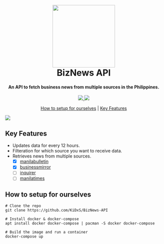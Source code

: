 <h1 align="center">
  <br>
  <img src="https://raw.githubusercontent.com/KiDxS/BizNews-API/dev/docs/img/logo.png?token=AKL2UL22A2LJXT4BT673ZCTBUNZRQ" height="200" width="200">
  <br>
  BizNews API
</h1>
<h4 align="center">
  An API to fetch business news from multiple sources in the Philippines. 
</h4>
<div align="center">
  <a href="https://web.facebook.com/KidZenChan/">
    <img src="https://img.shields.io/badge/chat-on%20facebook-orange">
  </a>
  <a href="https://github.com/KiDxS/BizNews-API/issues/new?assignees=&labels=suggestion&template=suggestion.md&title=%5BSuggestion%5D">
    <img src="https://img.shields.io/badge/send-suggestions-green">
  </a>
</div>
<p align="center">
  <a href="#how-to-setup-for-ourselves">How to setup for ourselves</a> |
  <a href="#key-features">Key Features</a>
</p>
<img align="center" src="https://raw.githubusercontent.com/KiDxS/BizNews-API/dev/docs/img/BizNews-API.gif?token=AKL2UL5Z27Z54SXBNAVR6UTBUQSTQ">

## Key Features
- Updates data for every 12 hours.
- Filteration for which source you want to receive data.
- Retrieves news from multiple sources.
  - [x] [manilabulletin](https://mb.com.ph/category/business/business-news)
  - [x] [businessmirror](https://businessmirror.com.ph/category/business/)
  - [ ] [inquirer](https://business.inquirer.net/category/latest-stories)
  - [ ] [manilatimes](https://www.manilatimes.net/business)

## How to setup for ourselves
```
# Clone the repo
git clone https://github.com/KiDxS/BizNews-API

# Install docker & docker-compose
apt install docker docker-compose | pacman -S docker docker-compose

# Build the image and run a container
docker-compose up
```

